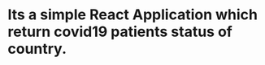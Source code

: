 # Its a simple React Application which return covid19 patients status of country.

<!-- This project was bootstrapped with [Create React App](https://github.com/facebook/create-react-app).

## Available Scripts

In the project directory, you can run:

### `npm start` -->
